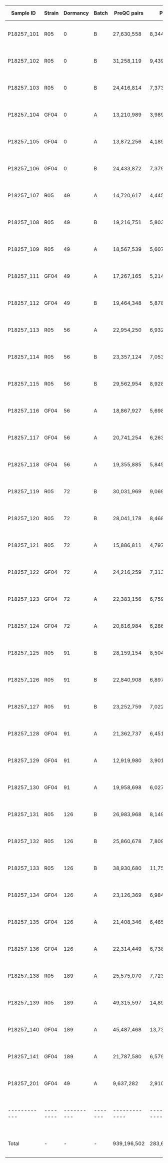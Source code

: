 | Sample ID  | Strain | Dormancy | Batch | PreQC pairs |    PreQC bp     | PostQC pairs |    PostQC bp    |      Data retained       |
|------------|--------|----------|-------|-------------|-----------------|--------------|-----------------|--------------------------|
| P18257_101 |  R05   |     0    |   B   |  27,630,558 |   8,344,428,516 |   27,144,843 |   8,033,362,479 | 98.2% reads; 96.3% bases |
| P18257_102 |  R05   |     0    |   B   |  31,258,119 |   9,439,951,938 |   30,818,260 |   9,122,800,288 | 98.6% reads; 96.6% bases |
| P18257_103 |  R05   |     0    |   B   |  24,416,814 |   7,373,877,828 |   24,191,350 |   7,151,088,874 | 99.1% reads; 97.0% bases |
| P18257_104 |  GF04  |     0    |   A   |  13,210,989 |   3,989,718,678 |   13,073,721 |   3,781,270,330 | 99.0% reads; 94.8% bases |
| P18257_105 |  GF04  |     0    |   A   |  13,872,256 |   4,189,421,312 |   13,538,306 |   3,986,852,749 | 97.6% reads; 95.2% bases |
| P18257_106 |  GF04  |     0    |   B   |  24,433,872 |   7,379,029,344 |   24,040,310 |   7,142,367,067 | 98.4% reads; 96.8% bases |
| P18257_107 |  R05   |    49    |   A   |  14,720,617 |   4,445,626,334 |   14,474,824 |   4,257,928,965 | 98.3% reads; 95.8% bases |
| P18257_108 |  R05   |    49    |   B   |  19,216,751 |   5,803,458,802 |   19,068,567 |   5,530,694,142 | 99.2% reads; 95.3% bases |
| P18257_109 |  R05   |    49    |   A   |  18,567,539 |   5,607,396,778 |   18,365,406 |   5,397,869,931 | 98.9% reads; 96.3% bases |
| P18257_111 |  GF04  |    49    |   A   |  17,267,165 |   5,214,683,830 |   17,057,781 |   5,023,794,391 | 98.8% reads; 96.3% bases |
| P18257_112 |  GF04  |    49    |   B   |  19,464,348 |   5,878,233,096 |   19,218,186 |   5,606,189,106 | 98.7% reads; 95.4% bases |
| P18257_113 |  R05   |    56    |   A   |  22,954,250 |   6,932,183,500 |   22,649,094 |   6,655,060,871 | 98.7% reads; 96.0% bases |
| P18257_114 |  R05   |    56    |   B   |  23,357,124 |   7,053,851,448 |   22,988,810 |   6,811,154,154 | 98.4% reads; 96.6% bases |
| P18257_115 |  R05   |    56    |   B   |  29,562,954 |   8,928,012,108 |   28,996,076 |   8,650,159,079 | 98.1% reads; 96.9% bases |
| P18257_116 |  GF04  |    56    |   A   |  18,867,927 |   5,698,113,954 |   18,662,326 |   5,505,192,930 | 98.9% reads; 96.6% bases |
| P18257_117 |  GF04  |    56    |   A   |  20,741,254 |   6,263,858,708 |   20,463,587 |   6,024,219,192 | 98.7% reads; 96.2% bases |
| P18257_118 |  GF04  |    56    |   A   |  19,355,885 |   5,845,477,270 |   19,101,935 |   5,626,692,028 | 98.7% reads; 96.3% bases |
| P18257_119 |  R05   |    72    |   B   |  30,031,969 |   9,069,654,638 |   29,657,044 |   8,791,638,638 | 98.8% reads; 96.9% bases |
| P18257_120 |  R05   |    72    |   B   |  28,041,178 |   8,468,435,756 |   27,758,092 |   8,230,318,859 | 99.0% reads; 97.2% bases |
| P18257_121 |  R05   |    72    |   A   |  15,886,811 |   4,797,816,922 |   15,697,685 |   4,615,653,814 | 98.8% reads; 96.2% bases |
| P18257_122 |  GF04  |    72    |   A   |  24,216,259 |   7,313,310,218 |   23,896,432 |   7,046,053,665 | 98.7% reads; 96.3% bases |
| P18257_123 |  GF04  |    72    |   A   |  22,383,156 |   6,759,713,112 |   21,890,445 |   6,461,833,191 | 97.8% reads; 95.6% bases |
| P18257_124 |  GF04  |    72    |   A   |  20,816,984 |   6,286,729,168 |   20,598,902 |   6,084,541,193 | 99.0% reads; 96.8% bases |
| P18257_125 |  R05   |    91    |   B   |  28,159,154 |   8,504,064,508 |   27,843,636 |   8,256,547,626 | 98.9% reads; 97.1% bases |
| P18257_126 |  R05   |    91    |   B   |  22,840,908 |   6,897,954,216 |   22,584,366 |   6,640,246,983 | 98.9% reads; 96.3% bases |
| P18257_127 |  R05   |    91    |   B   |  23,252,759 |   7,022,333,218 |   23,002,175 |   6,796,607,643 | 98.9% reads; 96.8% bases |
| P18257_128 |  GF04  |    91    |   A   |  21,362,737 |   6,451,546,574 |   20,845,412 |   6,139,053,895 | 97.6% reads; 95.2% bases |
| P18257_129 |  GF04  |    91    |   A   |  12,919,980 |   3,901,833,960 |   12,758,893 |   3,722,553,788 | 98.8% reads; 95.4% bases |
| P18257_130 |  GF04  |    91    |   A   |  19,958,698 |   6,027,526,796 |   19,636,128 |   5,790,853,096 | 98.4% reads; 96.1% bases |
| P18257_131 |  R05   |   126    |   B   |  26,983,968 |   8,149,158,336 |   26,583,745 |   7,891,014,376 | 98.5% reads; 96.8% bases |
| P18257_132 |  R05   |   126    |   B   |  25,860,678 |   7,809,924,756 |   25,406,414 |   7,535,272,249 | 98.2% reads; 96.5% bases |
| P18257_133 |  R05   |   126    |   B   |  38,930,680 |  11,757,065,360 |   38,427,319 |  11,362,696,080 | 98.7% reads; 96.6% bases |
| P18257_134 |  GF04  |   126    |   A   |  23,126,369 |   6,984,163,438 |   22,648,206 |   6,649,819,310 | 97.9% reads; 95.2% bases |
| P18257_135 |  GF04  |   126    |   A   |  21,408,346 |   6,465,320,492 |   21,071,978 |   6,171,038,718 | 98.4% reads; 95.4% bases |
| P18257_136 |  GF04  |   126    |   A   |  22,314,449 |   6,738,963,598 |   22,014,880 |   6,469,652,131 | 98.7% reads; 96.0% bases |
| P18257_138 |  R05   |   189    |   A   |  25,575,070 |   7,723,671,140 |   24,986,981 |   7,329,164,496 | 97.7% reads; 94.9% bases |
| P18257_139 |  R05   |   189    |   A   |  49,315,597 |  14,893,310,294 |   48,422,853 |  14,240,998,166 | 98.2% reads; 95.6% bases |
| P18257_140 |  GF04  |   189    |   A   |  45,487,468 |  13,737,215,336 |   44,848,029 |  13,299,814,085 | 98.6% reads; 96.8% bases |
| P18257_141 |  GF04  |   189    |   A   |  21,787,580 |   6,579,849,160 |   21,343,483 |   6,263,313,903 | 98.0% reads; 95.2% bases |
| P18257_201 |  GF04  |    49    |   A   |   9,637,282 |   2,910,459,164 |    9,420,039 |   2,740,619,346 | 97.7% reads; 94.2% bases |
|------------|--------|----------|-------|-------------|-----------------|--------------|-----------------|--------------------------|
|   Total    |    -   |     -    |   -   | 939,196,502 | 283,637,343,604 |  925,196,519 | 272,836,001,827 | 98.5% reads; 96.2% bases |
